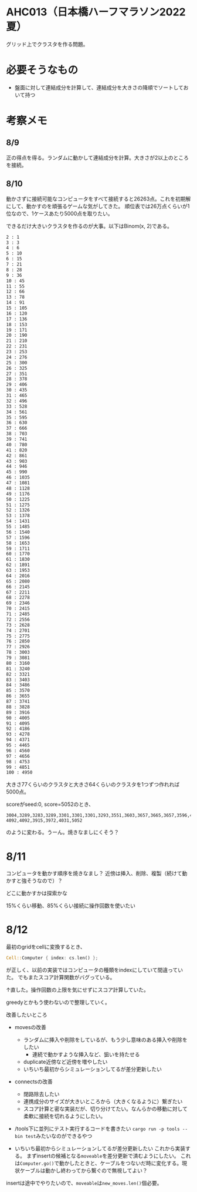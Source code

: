 # AHC013（日本橋ハーフマラソン2022夏）
グリッド上でクラスタを作る問題。

# 必要そうなもの
- 盤面に対して連結成分を計算して、連結成分を大きさの降順でソートしておいて持つ

# 考察メモ

## 8/9
正の得点を得る。ランダムに動かして連結成分を計算。大きさが2以上のところを接続。

## 8/10
動かさずに接続可能なコンピュータをすべて接続すると26263点。これを初期解にして、動かすのを頑張るゲームな気がしてきた。
順位表では26万点くらいが1位なので、1ケースあたり5000点を取りたい。

できるだけ大きいクラスタを作るのが大事。以下はBinom(x, 2)である。

```bash
2 : 1
3 : 3
4 : 6
5 : 10
6 : 15
7 : 21
8 : 28
9 : 36
10 : 45
11 : 55
12 : 66
13 : 78
14 : 91
15 : 105
16 : 120
17 : 136
18 : 153
19 : 171
20 : 190
21 : 210
22 : 231
23 : 253
24 : 276
25 : 300
26 : 325
27 : 351
28 : 378
29 : 406
30 : 435
31 : 465
32 : 496
33 : 528
34 : 561
35 : 595
36 : 630
37 : 666
38 : 703
39 : 741
40 : 780
41 : 820
42 : 861
43 : 903
44 : 946
45 : 990
46 : 1035
47 : 1081
48 : 1128
49 : 1176
50 : 1225
51 : 1275
52 : 1326
53 : 1378
54 : 1431
55 : 1485
56 : 1540
57 : 1596
58 : 1653
59 : 1711
60 : 1770
61 : 1830
62 : 1891
63 : 1953
64 : 2016
65 : 2080
66 : 2145
67 : 2211
68 : 2278
69 : 2346
70 : 2415
71 : 2485
72 : 2556
73 : 2628
74 : 2701
75 : 2775
76 : 2850
77 : 2926
78 : 3003
79 : 3081
80 : 3160
81 : 3240
82 : 3321
83 : 3403
84 : 3486
85 : 3570
86 : 3655
87 : 3741
88 : 3828
89 : 3916
90 : 4005
91 : 4095
92 : 4186
93 : 4278
94 : 4371
95 : 4465
96 : 4560
97 : 4656
98 : 4753
99 : 4851
100 : 4950
```

大きさ77くらいのクラスタと大きさ64くらいのクラスタを1つずつ作れれば5000点。

scoreがseed:0, score=5052のとき、
```
3004,3289,3283,3289,3301,3301,3301,3293,3551,3603,3657,3665,3657,3596,4056,4092,4078,4092,
4092,4092,3915,3972,4031,5052
```
のように変わる。うーん。焼きなましにくそう？

# 8/11
コンピュータを動かす順序を焼きなまし？
近傍は挿入、削除、複製（続けて動かすと強そうなので）？

どこに動かすかは探索かな

15%くらい移動、85%くらい接続に操作回数を使いたい

# 8/12
最初のgridをcellに変換するとき、
```Rust
Cell::Computer { index: cs.len() };
```
が正しく、以前の実装ではコンピュータの種類をindexにしていて間違っていた。
でもまたスコア計算関数がバグっている。

↑直した。操作回数の上限を気にせずにスコア計算していた。

greedyとかもう使わないので整理していく。

改善したいところ
- movesの改善
    - ランダムに挿入や削除をしているが、もう少し意味のある挿入や削除をしたい
        - 連続で動かすような挿入など、狙いを持たせる
    - duplicate近傍など近傍を増やしたい
    - いちいち最初からシミュレーションしてるが差分更新したい
- connectsの改善
    - 閉路除去したい
    - 連携成分のサイズが大きいところから（大きくなるように）繋ぎたい
    - スコア計算と密な実装だが、切り分けてたい。なんらかの移動に対して柔軟に接続を切れるようにしたい。
- /tools下に並列にテスト実行するコードを書きたい `cargo run -p tools --bin test`みたいなのができるやつ

- いちいち最初からシミュレーションしてるが差分更新したい
これから実装する。
まずinsertの候補となる`moveable`を差分更新で済むようにしたい。
これは`Computer.go()`で動かしたときと、ケーブルをつないだ時に変化する。現状ケーブルは動かし終わってから繋ぐので無視してよい？

insertは途中でやりたいので、`moveable`は`new_moves.len()`個必要。